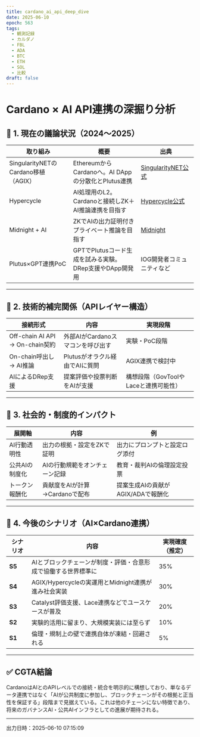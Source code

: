```yaml
---
title: cardano_ai_api_deep_dive
date: 2025-06-10
epoch: 563
tags:
  - 観測記録
  - カルダノ
  - FBL
  - ADA
  - BTC
  - ETH
  - SOL
  - 比較
draft: false
---
```

# Cardano × AI API連携の深掘り分析

## 🧠 1. 現在の議論状況（2024〜2025）

| 取り組み | 概要 | 出典 |
|----------|------|------|
| SingularityNETのCardano移植（AGIX） | EthereumからCardanoへ。AI DAppの分散化とPlutus連携 | [SingularityNET公式](https://blog.singularitynet.io/tag/cardano/) |
| Hypercycle | AI処理用のL2。Cardanoと接続しZK＋AI推論連携を目指す | [Hypercycle公式](https://hypercycle.ai/) |
| Midnight + AI | ZKでAIの出力証明付きプライベート推論を目指す | [Midnight](https://www.midnight.network) |
| Plutus×GPT連携PoC | GPTでPlutusコード生成を試みる実験。DRep支援やDApp開発用 | IOG開発者コミュニティなど |

---

## 🔧 2. 技術的補完関係（APIレイヤー構造）

| 接続形式 | 内容 | 実現段階 |
|----------|------|----------|
| Off-chain AI API → On-chain契約 | 外部AIがCardanoスマコンを呼び出す | 実験・PoC段階 |
| On-chain呼出し → AI推論 | Plutusがオラクル経由でAIに質問 | AGIX連携で検討中 |
| AIによるDRep支援 | 提案評価や投票判断をAIが支援 | 構想段階（GovToolやLaceと連携可能性） |

---

## 🧭 3. 社会的・制度的インパクト

| 展開軸 | 内容 | 例 |
|--------|------|----|
| AI行動透明性 | 出力の根拠・設定をZKで証明 | 出力にプロンプトと設定ログ添付 |
| 公共AIの制度化 | AIの行動規範をオンチェーン記録 | 教育・裁判AIの倫理設定投票 |
| トークン報酬化 | 貢献度をAIが計算→Cardanoで配布 | 提案生成AIの貢献がAGIX/ADAで報酬化 |

---

## 🔮 4. 今後のシナリオ（AI×Cardano連携）

| シナリオ | 内容 | 実現確度（推定） |
|----------|------|------------------|
| **S5** | AIとブロックチェーンが制度・評価・合意形成で協働する世界標準に | 35% |
| **S4** | AGIX/Hypercycleの実運用とMidnight連携が進み社会実装 | 30% |
| **S3** | Catalyst評価支援、Lace連携などでユースケースが普及 | 20% |
| **S2** | 実験的活用に留まり、大規模実装には至らず | 10% |
| **S1** | 倫理・規制上の壁で連携自体が凍結・回避される | 5% |

---

## ✅ CGTA結論

CardanoはAIとのAPIレベルでの接続・統合を明示的に構想しており、単なるデータ連携ではなく「AIが公共制度に参加し、ブロックチェーンがその根拠と正当性を保証する」段階まで見据えている。これは他のチェーンにない特徴であり、将来のガバナンスAI・公共AIインフラとしての進展が期待される。

---

出力日時：2025-06-10 07:15:09
